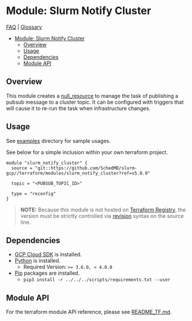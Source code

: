 # Module: Slurm Notify Cluster

[FAQ](../../../docs/faq.md) | [Glossary](../../../docs/glossary.md)

<!-- mdformat-toc start --slug=github --no-anchors --maxlevel=6 --minlevel=1 -->

- [Module: Slurm Notify Cluster](#module-slurm-notify-cluster)
  - [Overview](#overview)
  - [Usage](#usage)
  - [Dependencies](#dependencies)
  - [Module API](#module-api)

<!-- mdformat-toc end -->

## Overview

This module creates a
[null_resource](https://registry.terraform.io/providers/hashicorp/null/latest/docs/resources/resource)
to manage the task of publishing a pubsub message to a cluster topic. It can be
configured with triggers that will cause it to re-run the task when
infrastructure changes.

## Usage

See [examples](../../examples/slurm_notify_cluster/) directory for sample
usages.

See below for a simple inclusion within your own terraform project.

```hcl
module "slurm_notify_cluster" {
  source = "git::https://github.com/SchedMD/slurm-gcp//terraform/modules/slurm_notify_cluster?ref=v5.0.0"

  topic = "<PUBSUB_TOPIC_ID>"

  type = "reconfig"
}
```

> **NOTE:** Because this module is not hosted on
> [Terraform Registry](../../../docs/glossary.md#terraform-registry), the
> version must be strictly controlled via
> [revision](https://www.terraform.io/language/modules/sources#selecting-a-revision)
> syntax on the source line.

## Dependencies

- [GCP Cloud SDK](https://cloud.google.com/sdk/downloads) is installed.
- [Python](../../../docs/glossary.md#python) is installed.
  - Required Version: `>= 3.6.0, < 4.0.0`
- [Pip](../../../docs/glossary.md#pip) packages are installed.
  - `pip3 install -r ../../../scripts/requirements.txt --user`

## Module API

For the terraform module API reference, please see
[README_TF.md](./README_TF.md).

